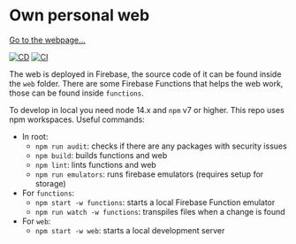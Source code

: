 # Own personal web

[Go to the webpage...](https://melchor9000.me)

[![CD](https://github.com/melchor629/melchor9000.me/actions/workflows/cd.yml/badge.svg?branch=master&event=push)](https://github.com/melchor629/melchor9000.me/actions/workflows/cd.yml) [![CI](https://github.com/melchor629/melchor9000.me/actions/workflows/ci.yml/badge.svg?branch=dev&event=push)](https://github.com/melchor629/melchor9000.me/actions/workflows/ci.yml)

The web is deployed in Firebase, the source code of it can be found inside the `web` folder. There are some Firebase Functions that helps the web work, those can be found inside `functions`.

To develop in local you need node 14.x and `npm` v7 or higher. This repo uses npm workspaces. Useful commands:

- In root:
    - `npm run audit`: checks if there are any packages with security issues
    - `npm build`: builds functions and web
    - `npm lint`: lints functions and web
    - `npm run emulators`: runs firebase emulators (requires setup for storage)
- For `functions`:
    - `npm start -w functions`: starts a local Firebase Function emulator
    - `npm run watch -w functions`: transpiles files when a change is found
- For `web`:
    - `npm start -w web`: starts a local development server
